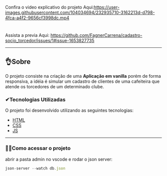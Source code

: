 Confira o video explicativo do projeto Aqui:https://user-images.githubusercontent.com/104034694/232935710-3162213d-d798-4fca-a4f2-9656cf3998dc.mp4


#
Assista a previa Aqui:
https://github.com/FagnerCarrena/cadastro-socio_torcedor/issues/1#issue-1653827735


---
##   👌Sobre
O projeto consiste na criação de uma **Aplicação em vanilla** porém de forma responsiva, a idéia é simular um cadastro de clientes de uma cafeiteira 
que atende os torcedores de um determinado clube. 

###  ✔Tecnologias Utilizadas
O projeto foi desenvolvido utilizando as seguintes tecnologias:
- [HTML](https://www.alura.com.br/)
- [CSS](https://www.alura.com.br/)
- [JS](https://developer.mozilla.org/pt-BR/docs/Learn/JavaScript/)

---
###    🐱‍🏍Como acessar o projeto
abrir a pasta admin no vscode e
rodar o json server:

```js
json-server --watch db.json
